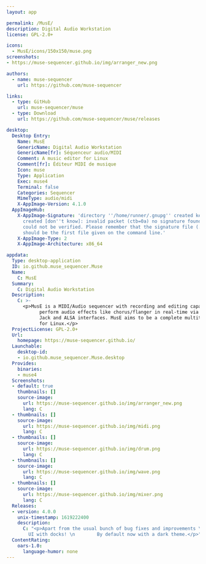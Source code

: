 ```yaml
---
layout: app

permalink: /MusE/
description: Digital Audio Workstation
license: GPL-2.0+

icons:
  - MusE/icons/150x150/muse.png
screenshots:
- https://muse-sequencer.github.io/img/arranger_new.png

authors:
  - name: muse-sequencer
    url: https://github.com/muse-sequencer

links:
  - type: GitHub
    url: muse-sequencer/muse
  - type: Download
    url: https://github.com/muse-sequencer/muse/releases

desktop:
  Desktop Entry:
    Name: MusE
    GenericName: Digital Audio Workstation
    GenericName[fr]: Séquenceur audio/MIDI
    Comment: A music editor for Linux
    Comment[fr]: Éditeur MIDI de musique
    Icon: muse
    Type: Application
    Exec: muse4
    Terminal: false
    Categories: Sequencer
    MimeType: audio/midi
    X-AppImage-Version: 4.1.0
  AppImageHub:
    X-AppImage-Signature: 'directory ''/home/runner/.gnupg'' created keybox ''/home/runner/.gnupg/pubring.kbx''
      created [don''t know]: invalid packet (ctb=0a) no signature found the signature
      could not be verified. Please remember that the signature file (.sig or .asc)
      should be the first file given on the command line.'
    X-AppImage-Type: 2
    X-AppImage-Architecture: x86_64

appdata:
  Type: desktop-application
  ID: io.github.muse_sequencer.Muse
  Name:
    C: MusE
  Summary:
    C: Digital Audio Workstation
  Description:
    C: >-
      <p>MusE is a MIDI/Audio sequencer with recording and editing capabilities. It can
            perform audio effects like chorus/flanger in real-time via LASH and it supports
            Jack and ALSA interfaces. MusE aims to be a complete multitrack virtual studio
            for Linux.</p>
  ProjectLicense: GPL-2.0+
  Url:
    homepage: https://muse-sequencer.github.io/
  Launchable:
    desktop-id:
    - io.github.muse_sequencer.Muse.desktop
  Provides:
    binaries:
    - muse4
  Screenshots:
  - default: true
    thumbnails: []
    source-image:
      url: https://muse-sequencer.github.io/img/arranger_new.png
      lang: C
  - thumbnails: []
    source-image:
      url: https://muse-sequencer.github.io/img/midi.png
      lang: C
  - thumbnails: []
    source-image:
      url: https://muse-sequencer.github.io/img/drum.png
      lang: C
  - thumbnails: []
    source-image:
      url: https://muse-sequencer.github.io/img/wave.png
      lang: C
  - thumbnails: []
    source-image:
      url: https://muse-sequencer.github.io/img/mixer.png
      lang: C
  Releases:
  - version: 4.0.0
    unix-timestamp: 1619222400
    description:
      C: "<p>Apart from the usual bunch of bug fixes and improvements \n        the most prominent new feature is the new tabbed
        UI with docks! \n        By default now with a dark theme.</p>"
  ContentRating:
    oars-1.0:
      language-humor: none
---
```

